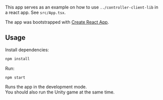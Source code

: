 This app serves as an example on how to use `../controller-client-lib` in a
react app.
See `src/App.tsx`.

The app was bootstrapped with [Create React App](https://github.com/facebook/create-react-app).

## Usage

Install dependencies:

```bash
npm install
```

Run:

`npm start`

Runs the app in the development mode.<br />
You should also run the Unity game at the same time.
